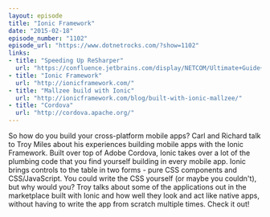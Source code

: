 ```yaml
---
layout: episode
title: "Ionic Framework"
date: "2015-02-18"
episode_number: "1102"
episode_url: "https://www.dotnetrocks.com/?show=1102"
links:
- title: "Speeding Up ReSharper"
  url: "https://confluence.jetbrains.com/display/NETCOM/Ultimate+Guide+to+Speeding+Up+ReSharper+%28and+Visual+Studio%29"
- title: "Ionic Framework"
  url: "http://ionicframework.com/"
- title: "Mallzee build with Ionic"
  url: "http://ionicframework.com/blog/built-with-ionic-mallzee/"
- title: "Cordova"
  url: "http://cordova.apache.org/"
---
```


So how do you build your cross-platform mobile apps? Carl and Richard talk to Troy Miles about his experiences building mobile apps with the Ionic Framework. Built over top of Adobe Cordova, Ionic takes over a lot of the plumbing code that you find yourself building in every mobile app. Ionic brings controls to the table in two forms - pure CSS components and CSS/JavaScript. You could write the CSS yourself (or maybe you couldn't), but why would you? Troy talks about some of the applications out in the marketplace built with Ionic and how well they look and act like native apps, without having to write the app from scratch multiple times. Check it out!

